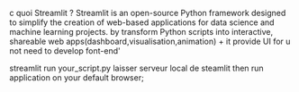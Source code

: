 c quoi Streamlit ?
Streamlit is an open-source Python framework designed to simplify the creation of web-based applications for data science and machine learning projects. by transform Python scripts into interactive, shareable web apps(dashboard,visualisation,animation) + it provide UI for u not need to develop font-end'

streamlit run your_script.py
laisser serveur local de steamlit then run application on your default browser;